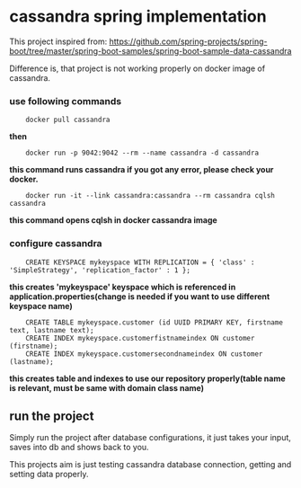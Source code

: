 # cassandra spring implementation

This project inspired from: https://github.com/spring-projects/spring-boot/tree/master/spring-boot-samples/spring-boot-sample-data-cassandra


Difference is, that project is not working properly on docker image of cassandra.

### use following commands

        docker pull cassandra
        
**then** 

        docker run -p 9042:9042 --rm --name cassandra -d cassandra
        
**this command runs cassandra if you got any error, please check your docker.**

            
        docker run -it --link cassandra:cassandra --rm cassandra cqlsh cassandra
        
**this command opens cqlsh in docker cassandra image**


  
    

### configure cassandra

        CREATE KEYSPACE mykeyspace WITH REPLICATION = { 'class' : 'SimpleStrategy', 'replication_factor' : 1 };

**this creates 'mykeyspace' keyspace which is referenced in application.properties(change is needed if you want to use different keyspace name)**

        CREATE TABLE mykeyspace.customer (id UUID PRIMARY KEY, firstname text, lastname text);
        CREATE INDEX mykeyspace.customerfistnameindex ON customer (firstname);
        CREATE INDEX mykeyspace.customersecondnameindex ON customer (lastname);
        
**this creates table and indexes to use our repository properly(table name is relevant, must be same with domain class name)**

## run the project

Simply run the project after database configurations, it just takes your input, saves into db and shows back to you.

This projects aim is just testing cassandra database connection, getting and setting data properly.